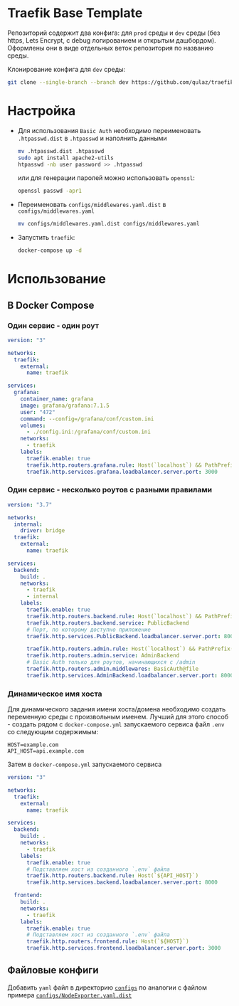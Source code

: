 # Traefik Base Template

Репозиторий содержит два конфига: для `prod` среды и `dev` среды (без https, Lets Encrypt, с debug логированием и открытым дашбордом). Оформлены они в виде отдельных веток репозитория по названию среды.

Клонирование конфига для `dev` среды:

```bash
git clone --single-branch --branch dev https://github.com/qulaz/traefik_template.git
```

# Настройка

- Для использования `Basic Auth` необходимо переименовать `.htpasswd.dist` в `.htpasswd` и наполнить данными

  ```bash
  mv .htpasswd.dist .htpasswd
  sudo apt install apache2-utils
  htpasswd -nb user password >> .htpasswd
  ```

  или для генерации паролей можно использовать `openssl`:

  ```bash
  openssl passwd -apr1
  ```

- Переименовать `configs/middlewares.yaml.dist` в `configs/middlewares.yaml`

  ```bash
  mv configs/middlewares.yaml.dist configs/middlewares.yaml
  ```

- Запустить `traefik`:

  ```bash
  docker-compose up -d
  ```

# Использование

## В Docker Compose

### Один сервис - один роут
```yaml
version: "3"

networks:
  traefik:
    external:
      name: traefik

services:
  grafana:
    container_name: grafana
    image: grafana/grafana:7.1.5
    user: "472"
    command: --config=/grafana/conf/custom.ini
    volumes:
      - ./config.ini:/grafana/conf/custom.ini
    networks:
      - traefik
    labels:
      traefik.enable: true
      traefik.http.routers.grafana.rule: Host(`localhost`) && PathPrefix(`/grafana`)
      traefik.http.services.grafana.loadbalancer.server.port: 3000
```

### Один сервис - несколько роутов с разными правилами
```yaml
version: "3.7"

networks:
  internal:
    driver: bridge
  traefik:
    external:
      name: traefik

services:
  backend:
    build: .
    networks:
      - traefik
      - internal
    labels:
      traefik.enable: true
      traefik.http.routers.backend.rule: Host(`localhost`) && PathPrefix(`/`)
      traefik.http.routers.backend.service: PublicBackend
      # Порт, по которому доступно приложение
      traefik.http.services.PublicBackend.loadbalancer.server.port: 8000

      traefik.http.routers.admin.rule: Host(`localhost`) && PathPrefix(`/admin`)
      traefik.http.routers.admin.service: AdminBackend
      # Basic Auth только для роутов, начинающихся с /admin
      traefik.http.routers.admin.middlewares: BasicAuth@file
      traefik.http.services.AdminBackend.loadbalancer.server.port: 8000
```

### Динамическое имя хоста
Для динамического задания имени хоста/домена необходимо создать переменную среды с произвольным именем. Лучший для этого способ - создать рядом с `docker-compose.yml` запускаемого сервиса файл `.env` со следующим содержимым:
```
HOST=example.com
API_HOST=api.example.com
```
Затем в `docker-compose.yml` запускаемого сервиса
```yaml
version: "3"

networks:
  traefik:
    external:
      name: traefik

services:
  backend:
    build: .
    networks:
      - traefik
    labels:
      traefik.enable: true
      # Подставляем хост из созданного `.env` файла
      traefik.http.routers.backend.rule: Host(`${API_HOST}`)
      traefik.http.services.backend.loadbalancer.server.port: 8000

  frontend:
    build: .
    networks:
      - traefik
    labels:
      traefik.enable: true
      # Подставляем хост из созданного `.env` файла
      traefik.http.routers.frontend.rule: Host(`${HOST}`)
      traefik.http.services.frontend.loadbalancer.server.port: 3000
```

## Файловые конфиги

Добавить `yaml` файл в директорию [`configs`](./configs) по аналогии с файлом примера [`configs/NodeExporter.yaml.dist`](./configs/NodeExporter.yaml.dist)
